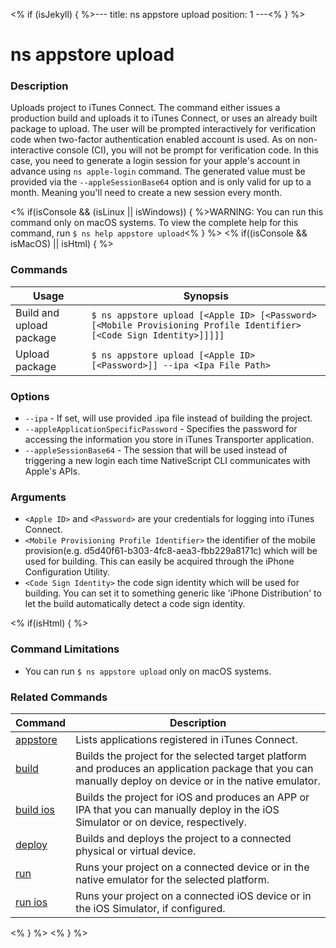 <% if (isJekyll) { %>---
title: ns appstore upload
position: 1
---<% } %>

# ns appstore upload

### Description

Uploads project to iTunes Connect. The command either issues a production build and uploads it to iTunes Connect, or uses an already built package to upload.
The user will be prompted interactively for verification code when two-factor authentication enabled account is used. As on non-interactive console (CI), you will not be prompt for verification code. In this case, you need to generate a login session for your apple's account in advance using `ns apple-login` command. The generated value must be provided via the `--appleSessionBase64` option and is only valid for up to a month. Meaning you'll need to create a new session every month.

<% if(isConsole && (isLinux || isWindows)) { %>WARNING: You can run this command only on macOS systems. To view the complete help for this command, run `$ ns help appstore upload`<% } %>
<% if((isConsole && isMacOS) || isHtml) { %>

### Commands

Usage | Synopsis
---|---
Build and upload package | `$ ns appstore upload [<Apple ID> [<Password> [<Mobile Provisioning Profile Identifier> [<Code Sign Identity>]]]]]`
Upload package | `$ ns appstore upload [<Apple ID> [<Password>]] --ipa <Ipa File Path>`

### Options

* `--ipa` - If set, will use provided .ipa file instead of building the project.
* `--appleApplicationSpecificPassword` - Specifies the password for accessing the information you store in iTunes Transporter application.
* `--appleSessionBase64` - The session that will be used instead of triggering a new login each time NativeScript CLI communicates with Apple's APIs.

### Arguments

* `<Apple ID>` and `<Password>` are your credentials for logging into iTunes Connect.
* `<Mobile Provisioning Profile Identifier>` the identifier of the mobile provision(e.g. d5d40f61-b303-4fc8-aea3-fbb229a8171c) which will be used for building. This can easily be acquired through the iPhone Configuration Utility.
* `<Code Sign Identity>` the code sign identity which will be used for building. You can set it to something generic like 'iPhone Distribution' to let the build automatically detect a code sign identity.

<% if(isHtml) { %>

### Command Limitations

* You can run `$ ns appstore upload` only on macOS systems.

### Related Commands

Command | Description
----------|----------
[appstore](appstore.html) | Lists applications registered in iTunes Connect.
[build](../project/testing/build.html) | Builds the project for the selected target platform and produces an application package that you can manually deploy on device or in the native emulator.
[build ios](../project/testing/build-ios.html) | Builds the project for iOS and produces an APP or IPA that you can manually deploy in the iOS Simulator or on device, respectively.
[deploy](../project/testing/deploy.html) | Builds and deploys the project to a connected physical or virtual device.
[run](../project/testing/run.html) | Runs your project on a connected device or in the native emulator for the selected platform.
[run ios](../project/testing/run-ios.html) | Runs your project on a connected iOS device or in the iOS Simulator, if configured.
<% } %>
<% } %>